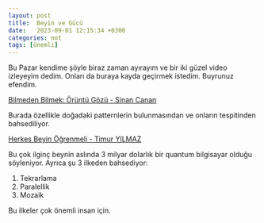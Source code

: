 ```yaml
---
layout: post
title:  Beyin ve Gücü  
date:   2023-09-01 12:15:34 +0300
categories: not
tags: [önemli]
---
```


Bu Pazar kendime şöyle biraz zaman ayırayım ve bir iki güzel video izleyeyim dedim. Onları da buraya kayda geçirmek istedim. Buyrunuz efendim.

[Bilmeden Bilmek: Örüntü Gözü - Sinan Canan][def]

[def]: https://www.youtube.com/watch?v=FXacisuNiS4

Burada özellikle doğadaki patternlerin bulunmasından ve onların tespitinden bahsediliyor.

[Herkes Beyin Öğrenmeli - Timur YILMAZ][def]

[def]: https://www.youtube.com/watch?v=WPyitTO_glg

Bu çok ilginç beynin aslında 3 milyar dolarlık bir quantum bilgisayar olduğu söyleniyor. 
Ayrıca şu 3 ilkeden bahsediyor:
1. Tekrarlama
2. Paralellik
3. Mozaik

Bu ilkeler çok önemli insan için.